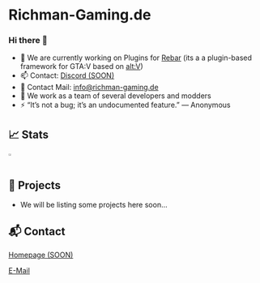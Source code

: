 # Richman-Gaming.de

### Hi there 👋

- 🔭 We are currently working on Plugins for [Rebar](https://rebarv.com/) (its a a plugin-based framework for GTA:V based on [alt:V](https://altv.mp/#/))
- 📫 Contact: [Discord (SOON)](https://discord.gg)
- 📧 Contact Mail: [info@richman-gaming.de](mailto:info@richman-gaming.de?subject=[GitHub]%20Source%20Han%20Sans)
- 👯 We work as a team of several developers and modders
- ⚡ “It’s not a bug; it’s an undocumented feature.” ― Anonymous

## :chart_with_upwards_trend: Stats

<div style="display: flex; flex-wrap: wrap; justify-content: space-between;">
  <div style="width: 35%;">
    <img width="17%" src="https://komarev.com/ghpvc/?username=richman-gaming-de&color=grey"/>
  </div>
</div>

## :open_file_folder: Projects
- We will be listing some projects here soon...

## :mailbox_with_mail: Contact
[Homepage (SOON)](https://richman-gaming.de)

[E-Mail](mailto:info@richman-gaming.de)

<!--
List of GitHub Icons: https://gist.github.com/rxaviers/7360908
-->
